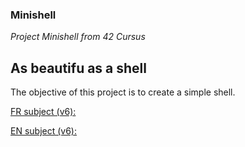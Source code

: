 ### Minishell

*Project Minishell from 42 Cursus*

## As beautifu as a shell

The objective of this project is to create a simple shell.

[FR subject (v6):](https://cdn.intra.42.fr/pdf/pdf/64489/fr.subject.pdf)

[EN subject (v6):](https://cdn.intra.42.fr/pdf/pdf/64488/en.subject.pdf)
